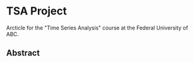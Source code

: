 # TSA Project

Arcticle for the "Time Series Analysis" course at the Federal University of ABC.

## Abstract